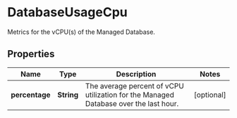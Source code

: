 

# DatabaseUsageCpu

Metrics for the vCPU(s) of the Managed Database.

## Properties

| Name | Type | Description | Notes |
|------------ | ------------- | ------------- | -------------|
|**percentage** | **String** | The average percent of vCPU utilization for the Managed Database over the last hour. |  [optional] |



